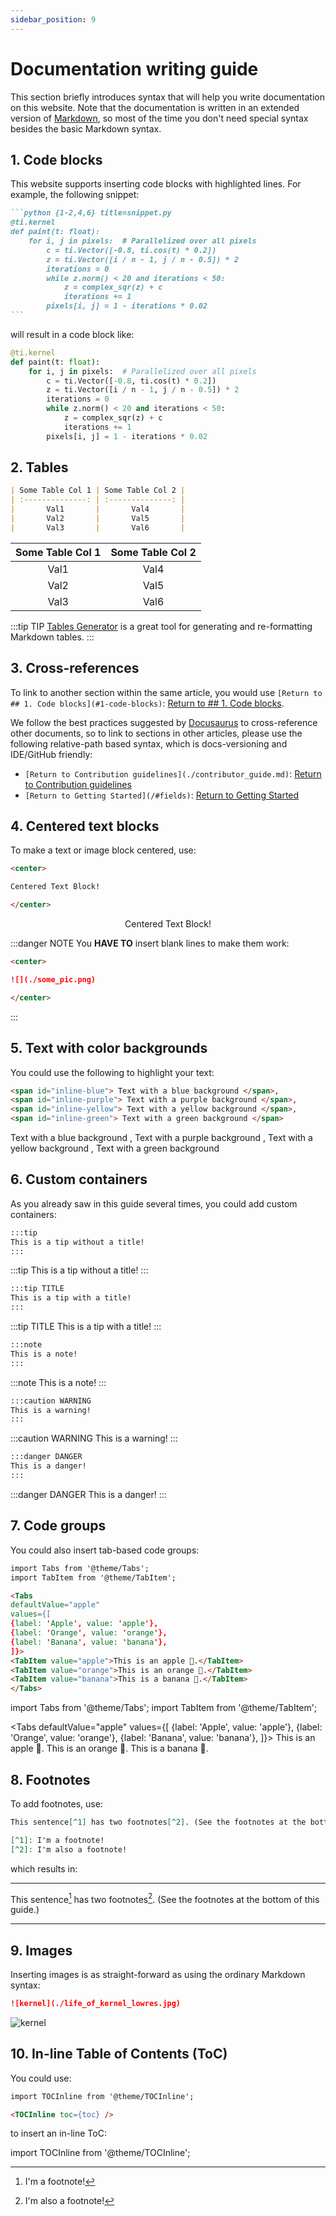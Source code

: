 ```yaml
---
sidebar_position: 9
---
```


# Documentation writing guide

This section briefly introduces syntax that will help you write documentation on this website. Note that the documentation is written in an extended version of [Markdown](https://daringfireball.net/projects/markdown/syntax), so most of the time you don't need special syntax besides the basic Markdown syntax.

## 1. Code blocks

This website supports inserting code blocks with highlighted lines. For example, the following snippet:

````md
```python {1-2,4,6} title=snippet.py
@ti.kernel
def paint(t: float):
    for i, j in pixels:  # Parallelized over all pixels
        c = ti.Vector([-0.8, ti.cos(t) * 0.2])
        z = ti.Vector([i / n - 1, j / n - 0.5]) * 2
        iterations = 0
        while z.norm() < 20 and iterations < 50:
            z = complex_sqr(z) + c
            iterations += 1
        pixels[i, j] = 1 - iterations * 0.02
```
````

will result in a code block like:

```python {1-2,4,6} title=snippet.py
@ti.kernel
def paint(t: float):
    for i, j in pixels:  # Parallelized over all pixels
        c = ti.Vector([-0.8, ti.cos(t) * 0.2])
        z = ti.Vector([i / n - 1, j / n - 0.5]) * 2
        iterations = 0
        while z.norm() < 20 and iterations < 50:
            z = complex_sqr(z) + c
            iterations += 1
        pixels[i, j] = 1 - iterations * 0.02
```

## 2. Tables

```md
| Some Table Col 1 | Some Table Col 2 |
| :--------------: | :--------------: |
|       Val1       |       Val4       |
|       Val2       |       Val5       |
|       Val3       |       Val6       |
```

| Some Table Col 1 | Some Table Col 2 |
| :--------------: | :--------------: |
|       Val1       |       Val4       |
|       Val2       |       Val5       |
|       Val3       |       Val6       |

:::tip TIP
[Tables Generator](https://www.tablesgenerator.com/markdown_tables) is a great tool for generating and re-formatting Markdown tables.
:::

## 3. Cross-references

To link to another section within the same article, you would use `[Return to ## 1. Code blocks](#1-code-blocks)`: [Return to ## 1. Code blocks](#1-code-blocks).

We follow the best practices suggested by [Docusaurus](https://docusaurus.io/docs/docs-markdown-features#referencing-other-documents) to cross-reference other documents, so to link to sections in other articles, please use the following relative-path based syntax, which
is docs-versioning and IDE/GitHub friendly:

- `[Return to Contribution guidelines](./contributor_guide.md)`: [Return to Contribution guidelines](./contributor_guide.md)
- `[Return to Getting Started](/#fields)`: [Return to Getting Started](/#fields)

## 4. Centered text blocks

To make a text or image block centered, use:

```md
<center>

Centered Text Block!

</center>
```

<center>

Centered Text Block!

</center>

:::danger NOTE
You **HAVE TO** insert blank lines to make them work:

```md
<center>

![](./some_pic.png)

</center>
```

:::

## 5. Text with color backgrounds

You could use the following to highlight your text:

```md
<span id="inline-blue"> Text with a blue background </span>,
<span id="inline-purple"> Text with a purple background </span>,
<span id="inline-yellow"> Text with a yellow background </span>,
<span id="inline-green"> Text with a green background </span>
```

<span id="inline-blue"> Text with a blue background </span>,
<span id="inline-purple"> Text with a purple background </span>,
<span id="inline-yellow"> Text with a yellow background </span>,
<span id="inline-green"> Text with a green background </span>

## 6. Custom containers

As you already saw in this guide several times, you could add custom containers:

```md
:::tip
This is a tip without a title!
:::
```

:::tip
This is a tip without a title!
:::

```md
:::tip TITLE
This is a tip with a title!
:::
```

:::tip TITLE
This is a tip with a title!
:::

```md
:::note
This is a note!
:::
```

:::note
This is a note!
:::

```md
:::caution WARNING
This is a warning!
:::
```

:::caution WARNING
This is a warning!
:::

```md
:::danger DANGER
This is a danger!
:::
```

:::danger DANGER
This is a danger!
:::

## 7. Code groups

You could also insert tab-based code groups:

```md
import Tabs from '@theme/Tabs';
import TabItem from '@theme/TabItem';

<Tabs
defaultValue="apple"
values={[
{label: 'Apple', value: 'apple'},
{label: 'Orange', value: 'orange'},
{label: 'Banana', value: 'banana'},
]}>
<TabItem value="apple">This is an apple 🍎.</TabItem>
<TabItem value="orange">This is an orange 🍊.</TabItem>
<TabItem value="banana">This is a banana 🍌.</TabItem>
</Tabs>
```

import Tabs from '@theme/Tabs';
import TabItem from '@theme/TabItem';

<Tabs
defaultValue="apple"
values={[
{label: 'Apple', value: 'apple'},
{label: 'Orange', value: 'orange'},
{label: 'Banana', value: 'banana'},
]}>
<TabItem value="apple">This is an apple 🍎.</TabItem>
<TabItem value="orange">This is an orange 🍊.</TabItem>
<TabItem value="banana">This is a banana 🍌.</TabItem>
</Tabs>

## 8. Footnotes

To add footnotes, use:

```md
This sentence[^1] has two footnotes[^2]. (See the footnotes at the bottom of this guide.)

[^1]: I'm a footnote!
[^2]: I'm also a footnote!
```

which results in:

---

This sentence[^1] has two footnotes[^2]. (See the footnotes at the bottom of this guide.)

[^1]: I'm a footnote!
[^2]: I'm also a footnote!

---

## 9. Images

Inserting images is as straight-forward as using the ordinary Markdown syntax:

```md
![kernel](./life_of_kernel_lowres.jpg)
```

![kernel](./life_of_kernel_lowres.jpg)

## 10. In-line Table of Contents (ToC)

You could use:

```md
import TOCInline from '@theme/TOCInline';

<TOCInline toc={toc} />
```

to insert an in-line ToC:

import TOCInline from '@theme/TOCInline';

<TOCInline toc={toc} />
